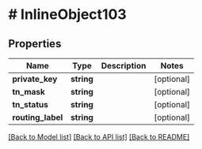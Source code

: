 # # InlineObject103

## Properties

Name | Type | Description | Notes
------------ | ------------- | ------------- | -------------
**private_key** | **string** |  | [optional]
**tn_mask** | **string** |  | [optional]
**tn_status** | **string** |  | [optional]
**routing_label** | **string** |  | [optional]

[[Back to Model list]](../../README.md#models) [[Back to API list]](../../README.md#endpoints) [[Back to README]](../../README.md)
